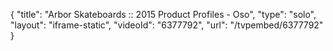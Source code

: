 {
    "title": "Arbor Skateboards :: 2015 Product Profiles - Oso",
    "type": "solo",
    "layout": "iframe-static",
    "videoId": "6377792",
    "url": "\/tvpembed\/6377792"
}
